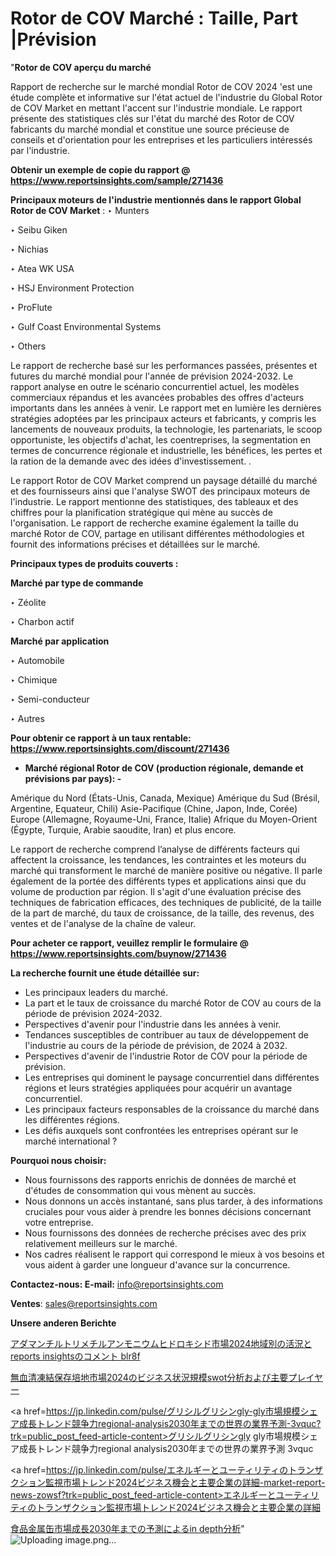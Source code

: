 # Rotor de COV Marché : Taille, Part |Prévision

"<strong>Rotor de COV aperçu du marché</strong>

Rapport de recherche sur le marché mondial Rotor de COV 2024 'est une étude complète et informative sur l'état actuel de l'industrie du Global Rotor de COV Market en mettant l'accent sur l'industrie mondiale. Le rapport présente des statistiques clés sur l'état du marché des Rotor de COV fabricants du marché mondial et constitue une source précieuse de conseils et d'orientation pour les entreprises et les particuliers intéressés par l'industrie.

<strong>Obtenir un exemple de copie du rapport @ <a href=https://www.reportsinsights.com/sample/271436>https://www.reportsinsights.com/sample/271436</a></strong>

<strong>Principaux moteurs de l'industrie mentionnés dans le rapport Global Rotor de COV Market</strong> :
‣ Munters

‣ Seibu Giken

‣ Nichias

‣ Atea WK USA

‣ HSJ Environment Protection

‣ ProFlute

‣ Gulf Coast Environmental Systems

‣ Others

Le rapport de recherche basé sur les performances passées, présentes et futures du marché mondial pour l'année de prévision 2024-2032. Le rapport analyse en outre le scénario concurrentiel actuel, les modèles commerciaux répandus et les avancées probables des offres d'acteurs importants dans les années à venir. Le rapport met en lumière les dernières stratégies adoptées par les principaux acteurs et fabricants, y compris les lancements de nouveaux produits, la technologie, les partenariats, le scoop opportuniste, les objectifs d'achat, les coentreprises, la segmentation en termes de concurrence régionale et industrielle, les bénéfices, les pertes et la ration de la demande avec des idées d'investissement. .

Le rapport Rotor de COV Market comprend un paysage détaillé du marché et des fournisseurs ainsi que l'analyse SWOT des principaux moteurs de l'industrie. Le rapport mentionne des statistiques, des tableaux et des chiffres pour la planification stratégique qui mène au succès de l'organisation. Le rapport de recherche examine également la taille du marché Rotor de COV, partage en utilisant différentes méthodologies et fournit des informations précises et détaillées sur le marché.

<strong>Principaux types de produits couverts :</strong>

<strong>Marché par type de commande</strong>

‣ Zéolite

‣ Charbon actif

<strong>Marché par application</strong>

‣ Automobile

‣ Chimique

‣ Semi-conducteur

‣ Autres

<strong>Pour obtenir ce rapport à un taux rentable: <a href=https://www.reportsinsights.com/discount/271436>https://www.reportsinsights.com/discount/271436</a></strong>
<ul>
  <li><strong>Marché régional Rotor de COV (production régionale, demande et prévisions par pays): -</strong></li>
</ul>
Amérique du Nord (États-Unis, Canada, Mexique)
Amérique du Sud (Brésil, Argentine, Equateur, Chili)
Asie-Pacifique (Chine, Japon, Inde, Corée)
Europe (Allemagne, Royaume-Uni, France, Italie)
Afrique du Moyen-Orient (Égypte, Turquie, Arabie saoudite, Iran) et plus encore.

Le rapport de recherche comprend l’analyse de différents facteurs qui affectent la croissance, les tendances, les contraintes et les moteurs du marché qui transforment le marché de manière positive ou négative. Il parle également de la portée des différents types et applications ainsi que du volume de production par région. Il s'agit d'une évaluation précise des techniques de fabrication efficaces, des techniques de publicité, de la taille de la part de marché, du taux de croissance, de la taille, des revenus, des ventes et de l'analyse de la chaîne de valeur.

<strong>Pour acheter ce rapport, veuillez remplir le formulaire @   <a href=https://www.reportsinsights.com/buynow/271436>https://www.reportsinsights.com/buynow/271436</a></strong>

<strong>La recherche fournit une étude détaillée sur:</strong>
<ul>
  <li>Les principaux leaders du marché.</li>
  <li>La part et le taux de croissance du marché Rotor de COV au cours de la période de prévision 2024-2032.</li>
  <li>Perspectives d'avenir pour l'industrie dans les années à venir.</li>
  <li>Tendances susceptibles de contribuer au taux de développement de l'industrie au cours de la période de prévision, de 2024 à 2032.</li>
  <li>Perspectives d'avenir de l'industrie Rotor de COV pour la période de prévision.</li>
  <li>Les entreprises qui dominent le paysage concurrentiel dans différentes régions et leurs stratégies appliquées pour acquérir un avantage concurrentiel.</li>
  <li>Les principaux facteurs responsables de la croissance du marché dans les différentes régions.</li>
  <li>Les défis auxquels sont confrontées les entreprises opérant sur le marché international ?</li>
</ul>
<strong>Pourquoi nous choisir:</strong>
<ul>
  <li>Nous fournissons des rapports enrichis de données de marché et d'études de consommation qui vous mènent au succès.</li>
  <li>Nous donnons un accès instantané, sans plus tarder, à des informations cruciales pour vous aider à prendre les bonnes décisions concernant votre entreprise.</li>
  <li>Nous fournissons des données de recherche précises avec des prix relativement meilleurs sur le marché.</li>
  <li>Nos cadres réalisent le rapport qui correspond le mieux à vos besoins et vous aident à garder une longueur d'avance sur la concurrence.</li>
</ul>
<strong>Contactez-nous:
</strong><strong>E-mail:</strong> <a href=mailto:info@reportsinsights.com>info@reportsinsights.com</a>

<strong>Ventes</strong>: <a href=mailto:sales@reportsinsights.com>sales@reportsinsights.com</a>

<strong>Unsere anderen Berichte</strong>

<a href=https://www.linkedin.com/pulse/アダマンチルトリメチルアンモニウムヒドロキシド市場2024地域別の活況とreports-insightsのコメント-blr8f/>アダマンチルトリメチルアンモニウムヒドロキシド市場2024地域別の活況とreports insightsのコメント blr8f</a>

<a href=https://www.linkedin.com/pulse/無血清凍結保存培地市場2024のビジネス状況規模swot分析および主要プレイヤー-reports-insights-expert-0rkbf/>無血清凍結保存培地市場2024のビジネス状況規模swot分析および主要プレイヤー</a>

<a href=https://jp.linkedin.com/pulse/グリシルグリシンgly-gly市場規模シェア成長トレンド競争力regional-analysis2030年までの世界の業界予測-3vquc?trk=public_post_feed-article-content>グリシルグリシンgly gly市場規模シェア成長トレンド競争力regional analysis2030年までの世界の業界予測 3vquc</a>

<a href=https://jp.linkedin.com/pulse/エネルギーとユーティリティのトランザクション監視市場トレンド2024ビジネス機会と主要企業の詳細-market-report-news-zowsf?trk=public_post_feed-article-content>エネルギーとユーティリティのトランザクション監視市場トレンド2024ビジネス機会と主要企業の詳細</a>

<a href=https://www.linkedin.com/pulse/食品金属缶市場成長2030年までの予測によるin-depth分析-reports-insights-expert-elgyf/>食品金属缶市場成長2030年までの予測によるin depth分析</a>"
![Uploading image.png…]()
